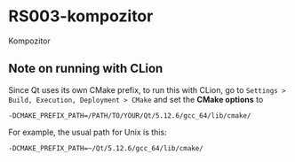 # RS003-kompozitor
Kompozitor

## Note on running with CLion
Since Qt uses its own CMake prefix, to run this with CLion, go to `Settings > Build, Execution, Deployment > CMake`
and set the **CMake options** to
```
-DCMAKE_PREFIX_PATH=/PATH/TO/YOUR/Qt/5.12.6/gcc_64/lib/cmake/
```
For example, the usual path for Unix is this:
```
-DCMAKE_PREFIX_PATH=~/Qt/5.12.6/gcc_64/lib/cmake/
``` 
